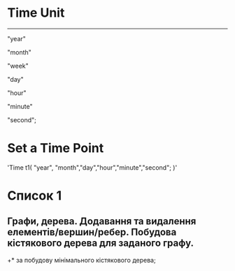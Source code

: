# Time Unit 
---

   "year"  
   
   "month"
  
   "week"
  
   "day"
  
   "hour"
  
   "minute"
  
   "second";
# Set a Time Point
  'Time t1( "year", "month","day","hour","minute","second"; )'
  
  
# Список 1
## Графи, дерева. Додавання та видалення елементів/вершин/ребер. Побудова кістякового дерева для заданого графу. 

+* за побудову мінімального кістякового дерева; 
